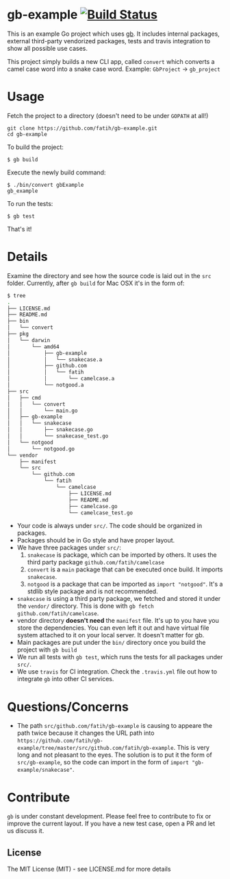 # gb-example [![Build Status](http://img.shields.io/travis/fatih/gb-example.svg?style=flat-square)](https://travis-ci.org/fatih/gb-example)

This is an example Go project which uses [gb](http://getgb.io/). It includes
internal packages, external third-party vendorized packages, tests and travis
integration to show all possible use cases.

This project simply builds a new CLI app, called `convert` which converts a
camel case word into a snake case word. Example: `GbProject` -> `gb_project`

# Usage

Fetch the project to a directory (doesn't need to be under `GOPATH` at all!)

```
git clone https://github.com/fatih/gb-example.git
cd gb-example
```

To build the project:

```
$ gb build
```

Execute the newly build command:

```
$ ./bin/convert gbExample
gb_example
```

To run the tests:

```
$ gb test
```

That's it! 

# Details

Examine the directory and see how the source code is laid out in the `src`
folder. Currently, after `gb build` for Mac OSX it's in the form of:

```bash
$ tree
.
├── LICENSE.md
├── README.md
├── bin
│   └── convert
├── pkg
│   └── darwin
│       └── amd64
│           ├── gb-example
│           │   └── snakecase.a
│           ├── github.com
│           │   └── fatih
│           │       └── camelcase.a
│           └── notgood.a
├── src
│   ├── cmd
│   │   └── convert
│   │       └── main.go
│   ├── gb-example
│   │   └── snakecase
│   │       ├── snakecase.go
│   │       └── snakecase_test.go
│   └── notgood
│       └── notgood.go
└── vendor
    ├── manifest
    └── src
        └── github.com
            └── fatih
                └── camelcase
                    ├── LICENSE.md
                    ├── README.md
                    ├── camelcase.go
                    └── camelcase_test.go
```

* Your code is always under `src/`. The code should be organized in packages. 
* Packages should be in Go style and have proper layout.
* We have three packages under `src/`:
	1. `snakecase` is package, which can be imported by others. It uses the third
	   party package `github.com/fatih/camelcase`
	2. `convert` is a `main` package that can be executed once build. It
	   imports `snakecase`.
	3. `notgood` is a package that can be imported as `import "notgood"`. It's
	   a stdlib style package and is not recommended.
* `snakecase` is using a third party package, we fetched and stored it under the
  `vendor/` directory. This is done with `gb fetch github.com/fatih/camelcase`.
* vendor directory **doesn't need** the `manifest` file. It's up to you have you
  store the dependencies. You can even left it out and have virtual file system
  attached to it on your local server. It doesn't matter for gb.
* Main packages are put under the `bin/` directory once you build the project
  with `gb build`
* We run all tests with `gb test`, which runs the tests for all packages under
  `src/`. 
* We use `travis` for CI integration. Check the `.travis.yml` file out how to
  integrate `gb` into other CI services.

# Questions/Concerns

* The path `src/github.com/fatih/gb-example` is causing to appeare the path
  twice because it changes the URL path into
  `https://github.com/fatih/gb-example/tree/master/src/github.com/fatih/gb-example`.
  This is very long and not pleasant to the eyes. The solution is to put it the
  form of `src/gb-example`, so the code can import in the form of `import
  "gb-example/snakecase"`.

# Contribute

`gb` is under constant development. Please feel free to contribute to fix or
improve the current layout. If you have a new test case, open a PR and let us
discuss it.

## License

The MIT License (MIT) - see LICENSE.md for more details
